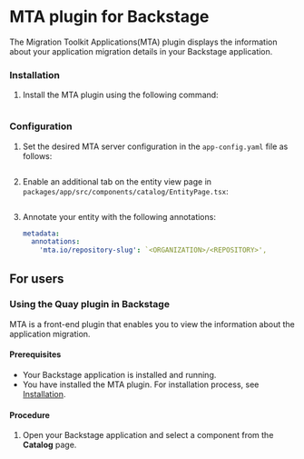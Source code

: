 # MTA plugin for Backstage

The Migration Toolkit Applications(MTA) plugin displays the information about your application migration details in your Backstage application.

### Installation

1. Install the MTA plugin using the following command:

   ```console

   ```

### Configuration

1. Set the desired MTA server configuration in the `app-config.yaml` file as follows:

```

```

2. Enable an additional tab on the entity view page in `packages/app/src/components/catalog/EntityPage.tsx`:

   ```tsx title="packages/app/src/components/catalog/EntityPage.tsx"

   ```

3. Annotate your entity with the following annotations:

   ```yaml title="catalog-info.yaml"
   metadata:
     annotations:
       'mta.io/repository-slug': `<ORGANIZATION>/<REPOSITORY>',
   ```

## For users

### Using the Quay plugin in Backstage

MTA is a front-end plugin that enables you to view the information about the application migration.

#### Prerequisites

- Your Backstage application is installed and running.
- You have installed the MTA plugin. For installation process, see [Installation](#installation).

#### Procedure

1. Open your Backstage application and select a component from the **Catalog** page.
